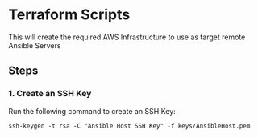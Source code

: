 # Terraform Scripts #

This will create the required AWS Infrastructure to use as target remote Ansible Servers

## Steps ##

### 1. Create an SSH Key ###

Run the following command to create an SSH Key:

```
ssh-keygen -t rsa -C "Ansible Host SSH Key" -f keys/AnsibleHost.pem
```